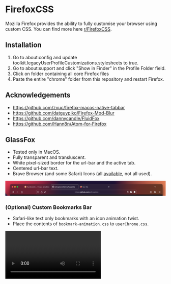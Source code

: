 # FirefoxCSS
Mozilla Firefox provides the ability to fully customise your browser using custom CSS. You can find more here [r/FirefoxCSS](https://www.reddit.com/r/FirefoxCSS/).

## Installation
1. Go to about:config and update toolkit.legacyUserProfileCustomizations.stylesheets to true.
2. Go to about:support and click "Show in Finder" in the Profile Folder field.
3. Click on folder containing all core Firefox files
4. Paste the entire "chrome" folder from this repository and restart Firefox.

## Acknowledgements
- https://github.com/zvuc/firefox-macos-native-tabbar
- https://github.com/datguypiko/Firefox-Mod-Blur
- https://github.com/dannycandle/FluidFox
- https://github.com/Hann8n/Atom-for-Firefox

## GlassFox
- Tested only in MacOS.
- Fully transparent and transluscent.
- White pixel-sized border for the url-bar and the active tab.
- Centered url-bar text.
- Brave Browser (and some Safari) Icons (all [available](/firefoxcss/chrome/brave-icons/), not all used). 

![](/media/firefox.png)

### (Optional) Custom Bookmarks Bar
- Safari-like text only bookmarks with an icon animation twist.
- Place the contents of `bookmark-animation.css` to `userChrome.css`.

![](/media/bookmark-animation.mp4)